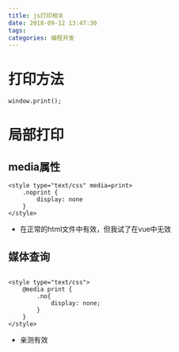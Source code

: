 ```yaml
---
title: js打印相关
date: 2018-09-12 13:47:30
tags:
categories: 编程开发
---
```


# 打印方法

`window.print();`

# 局部打印

## media属性

```
<style type="text/css" media=print>
	.noprint {
		display: none
	}
</style>
```

- 在正常的html文件中有效，但我试了在vue中无效

## 媒体查询
```

<style type="text/css">
	@media print {
		.no{
			display: none;
		}
	}
</style>
```

- 亲测有效